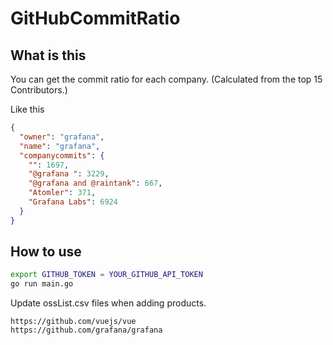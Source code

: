 # GitHubCommitRatio
## What is this
You can get the commit ratio for each company.
(Calculated from the top 15 Contributors.)

Like this
```json
{
  "owner": "grafana",
  "name": "grafana",
  "companycommits": {
    "": 1697,
    "@grafana ": 3229,
    "@grafana and @raintank": 667,
    "Atomler": 371,
    "Grafana Labs": 6924
  }
}
```

## How to use
```bash
export GITHUB_TOKEN = YOUR_GITHUB_API_TOKEN
go run main.go
```

Update ossList.csv files when adding products.
```
https://github.com/vuejs/vue
https://github.com/grafana/grafana
```
